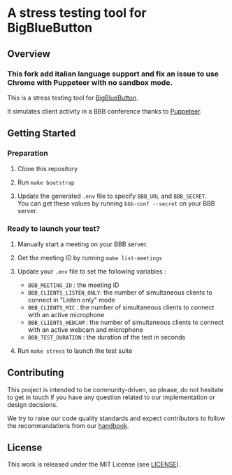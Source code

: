 # A stress testing tool for BigBlueButton

## Overview

### This fork add italian language support and fix an issue to use Chrome with Puppeteer with no sandbox mode.

This is a stress testing tool for [BigBlueButton](https://bigbluebutton.org/).


It simulates client activity in a BBB conference thanks to [Puppeteer](https://pptr.dev/).

## Getting Started

### Preparation

1) Clone this repository

2) Run `make bootstrap`

3) Update the generated `.env` file to specify `BBB_URL` and `BBB_SECRET`. \
You can get these values by running `bbb-conf --secret` on your BBB server.

### Ready to launch your test?

1) Manually start a meeting on your BBB server.

2) Get the meeting ID by running `make list-meetings`

3) Update your `.env` file to set the following variables :
   - `BBB_MEETING_ID` : the meeting ID
   - `BBB_CLIENTS_LISTEN_ONLY`: the number of simultaneous clients to connect in "Listen only" mode
   - `BBB_CLIENTS_MIC` : the number of simultaneous clients to connect with an active microphone
   - `BBB_CLIENTS_WEBCAM` : the number of simultaneous clients to connect with an active webcam and microphone
   - `BBB_TEST_DURATION` : the duration of the test in seconds

4) Run `make stress` to launch the test suite

## Contributing

This project is intended to be community-driven, so please, do not hesitate to
get in touch if you have any question related to our implementation or design
decisions.

We try to raise our code quality standards and expect contributors to follow
the recommandations from our
[handbook](https://openfun.gitbooks.io/handbook/content).

## License

This work is released under the MIT License (see [LICENSE](./LICENSE)).
